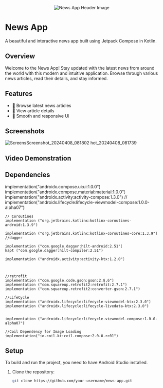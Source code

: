 <div align="center">
  <img src="header.png" alt="News App Header Image">
</div>

# News App

A beautiful and interactive news app built using Jetpack Compose in Kotlin.

## Overview

Welcome to the News App! Stay updated with the latest news from around the world with this modern and intuitive application. Browse through various news articles, read their details, and stay informed.

## Features

- 📰 Browse latest news articles
- 📖 View article details
- 🚀 Smooth and responsive UI

## Screenshots


![Screens![Screenshot_20240408_081802](https://github.com/NimitCloudBerry/NewsApp/assets/160999033/4098cf1e-bf67-4cac-b0de-c76f0a59c8f3)
hot_20240408_081739](https://github.com/NimitCloudBerry/NewsApp/assets/160999033/12adb4bb-d021-4537-bac0-5f7a2d180b6d)

## Video Demonstration



## Dependencies
 implementation("androidx.compose.ui:ui:1.0.0")
    implementation("androidx.compose.material:material:1.0.0")
    implementation("androidx.activity:activity-compose:1.3.0")
  //  implementation("androidx.lifecycle:lifecycle-viewmodel-compose:1.0.0-alpha07")


    // Coroutines
    implementation ("org.jetbrains.kotlinx:kotlinx-coroutines-android:1.3.9")

    implementation ("org.jetbrains.kotlinx:kotlinx-coroutines-core:1.3.9")
    //dagger

    implementation ("com.google.dagger:hilt-android:2.51")
    kapt ("com.google.dagger:hilt-compiler:2.51")

    implementation ("androidx.activity:activity-ktx:1.2.0")



    //retrofit
    implementation ("com.google.code.gson:gson:2.8.6")
    implementation ("com.squareup.retrofit2:retrofit:2.7.1")
    implementation ("com.squareup.retrofit2:converter-gson:2.7.1")

    //LifeCycle
    implementation ("androidx.lifecycle:lifecycle-viewmodel-ktx:2.3.0")
    implementation ("androidx.lifecycle:lifecycle-livedata-ktx:2.3.0")


    implementation ("androidx.lifecycle:lifecycle-viewmodel-compose:1.0.0-alpha07")

    //Coil Dependency for Image Loading
    implementation("io.coil-kt:coil-compose:2.0.0-rc01")


## Setup

To build and run the project, you need to have Android Studio installed.

1. Clone the repository:

   ```bash
   git clone https://github.com/your-username/news-app.git
